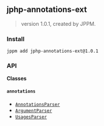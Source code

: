 ## jphp-annotations-ext
> version 1.0.1, created by JPPM.


### Install
```
jppm add jphp-annotations-ext@1.0.1
```

### API
**Classes**

#### `annotations`

- [`AnnotationsParser`](classes/annotations/AnnotationsParser.md)
- [`ArgumentParser`](classes/annotations/ArgumentParser.md)
- [`UsagesParser`](classes/annotations/UsagesParser.md)